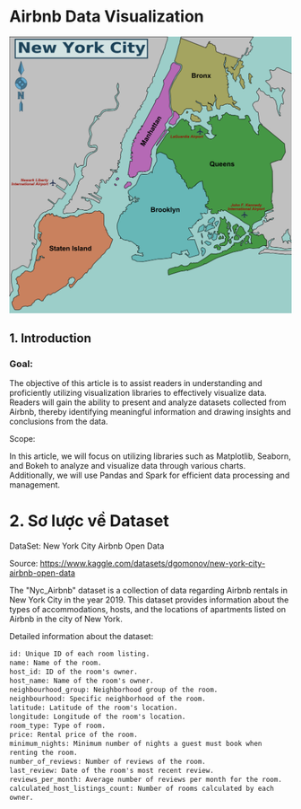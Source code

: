 
# Airbnb Data Visualization
![Airbnb New York Map](New_York_City_District_Map.png)
## 1. Introduction
### Goal:
The objective of this article is to assist readers in understanding and proficiently utilizing visualization libraries to effectively visualize data. Readers will gain the ability to present and analyze datasets collected from Airbnb, thereby identifying meaningful information and drawing insights and conclusions from the data.

Scope:

In this article, we will focus on utilizing libraries such as Matplotlib, Seaborn, and Bokeh to analyze and visualize data through various charts. Additionally, we will use Pandas and Spark for efficient data processing and management.

# 2. Sơ lược về Dataset
DataSet: New York City Airbnb Open Data

Source: https://www.kaggle.com/datasets/dgomonov/new-york-city-airbnb-open-data

The "Nyc_Airbnb" dataset is a collection of data regarding Airbnb rentals in New York City in the year 2019. This dataset provides information about the types of accommodations, hosts, and the locations of apartments listed on Airbnb in the city of New York.

Detailed information about the dataset:

    id: Unique ID of each room listing.
    name: Name of the room.
    host_id: ID of the room's owner.
    host_name: Name of the room's owner.
    neighbourhood_group: Neighborhood group of the room.
    neighbourhood: Specific neighborhood of the room.
    latitude: Latitude of the room's location.
    longitude: Longitude of the room's location.
    room_type: Type of room.
    price: Rental price of the room.
    minimum_nights: Minimum number of nights a guest must book when renting the room.
    number_of_reviews: Number of reviews of the room.
    last_review: Date of the room's most recent review.
    reviews_per_month: Average number of reviews per month for the room.
    calculated_host_listings_count: Number of rooms calculated by each owner.
